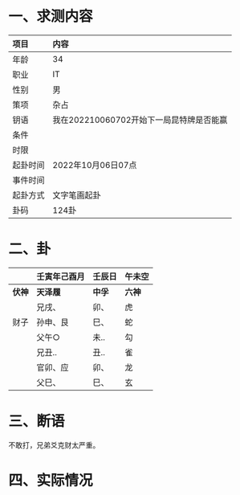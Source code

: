 # 一、求测内容

| 项目     | 内容                                     |
| :------- | :--------------------------------------- |
| 年龄     | 34                                       |
| 职业     | IT                                       |
| 性别     | 男                                       |
| 策项     | 杂占                                     |
| 钥语     | 我在202210060702开始下一局昆特牌是否能赢 |
| 条件     |                                          |
| 时限     |                                          |
| 起卦时间 | 2022年10月06日07点                       |
| 事件时间 |                                          |
| 起卦方式 | 文字笔画起卦                             |
| 卦码     | 124卦                                    |

# 二、卦

|                | 壬寅年己酉月     | 壬辰日         | 午未空         |
| :------------- | :--------------- | :------------- | :------------- |
| **伏神** | **天泽履** | **中孚** | **六神** |
|                | 兄戌、           | 卯、           | 虎             |
| 财子           | 孙申、艮         | 巳、           | 蛇             |
|                | 父午○           | 未..           | 勾             |
|                | 兄丑..           | 丑..           | 雀             |
|                | 官卯、应         | 卯、           | 龙             |
|                | 父巳、           | 巳、           | 玄             |

# 三、断语

不敢打，兄弟爻克财太严重。

# 四、实际情况
